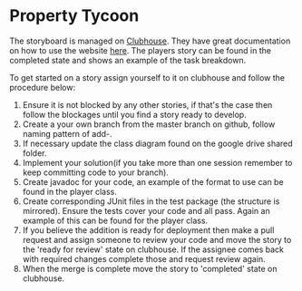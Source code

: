 # Property Tycoon
The storyboard is managed on [Clubhouse](https://clubhouse.io). They have great documentation on how to use the website [here](https://help.clubhouse.io/hc/en-us/articles/205625009-Getting-Started-with-Clubhouse). The players story can be found in the completed state and shows an example of the task breakdown.

To get started on a story assign yourself to it on clubhouse and follow the procedure below:
1. Ensure it is not blocked by any other stories, if that's the case then follow the blockages until you find a story ready to develop.
2. Create a your own branch from the master branch on github, follow naming pattern of add-<feature>.
3. If necessary update the class diagram found on the google drive shared folder.
4. Implement your solution(if you take more than one session remember to keep committing code to your branch).
5. Create javadoc for your code, an example of the format to use can be found in the player class.
6. Create corresponding JUnit files in the test package (the structure is mirrored). Ensure the tests cover your code and all pass. Again an example of this can be found for the player class.
7. If you believe the addition is ready for deployment then make a pull request and assign someone to review your code and move the story to the 'ready for review' state on clubhouse. If the assignee comes back with required changes complete those and request review again.
8. When the merge is complete move the story to 'completed' state on clubhouse.
